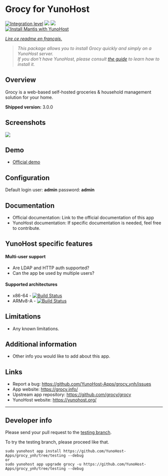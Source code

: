 # Grocy for YunoHost

[![Integration level](https://dash.yunohost.org/integration/grocy.svg)](https://dash.yunohost.org/appci/app/grocy) ![](https://ci-apps.yunohost.org/ci/badges/grocy.status.svg) ![](https://ci-apps.yunohost.org/ci/badges/grocy.maintain.svg)  
[![Install Mantis with YunoHost](https://install-app.yunohost.org/install-with-yunohost.svg)](https://install-app.yunohost.org/?app=grocy)

*[Lire ce readme en français.](./README_fr.md)*

> *This package allows you to install Grocy quickly and simply on a YunoHost server.  
If you don't have YunoHost, please consult [the guide](https://yunohost.org/#/install) to learn how to install it.*

## Overview
Grocy is a web-based self-hosted groceries & household management solution for your home.

**Shipped version:** 3.0.0

## Screenshots

![](https://grocy.info/img/grocy-desktop-en.png)

## Demo

* [Official demo](https://en.demo.grocy.info/stockoverview)

## Configuration

 Default login
 	user:     **admin**
 	password: **admin**
 	
## Documentation

 * Official documentation: Link to the official documentation of this app
 * YunoHost documentation: If specific documentation is needed, feel free to contribute.

## YunoHost specific features

#### Multi-user support

* Are LDAP and HTTP auth supported?
* Can the app be used by multiple users?

#### Supported architectures

* x86-64 - [![Build Status](https://ci-apps.yunohost.org/ci/logs/grocy%20%28Apps%29.svg)](https://ci-apps.yunohost.org/ci/apps/grocy/)
* ARMv8-A - [![Build Status](https://ci-apps-arm.yunohost.org/ci/logs/grocy%20%28Apps%29.svg)](https://ci-apps-arm.yunohost.org/ci/apps/grocy/)

## Limitations

* Any known limitations.

## Additional information

* Other info you would like to add about this app.

## Links

 * Report a bug: https://github.com/YunoHost-Apps/grocy_ynh/issues
 * App website: https://grocy.info/
 * Upstream app repository: https://github.com/grocy/grocy
 * YunoHost website: https://yunohost.org/

---

## Developer info

Please send your pull request to the [testing branch](https://github.com/YunoHost-Apps/grocy_ynh/tree/testing).

To try the testing branch, please proceed like that.
```
sudo yunohost app install https://github.com/YunoHost-Apps/grocy_ynh/tree/testing --debug
or
sudo yunohost app upgrade grocy -u https://github.com/YunoHost-Apps/grocy_ynh/tree/testing --debug
```
